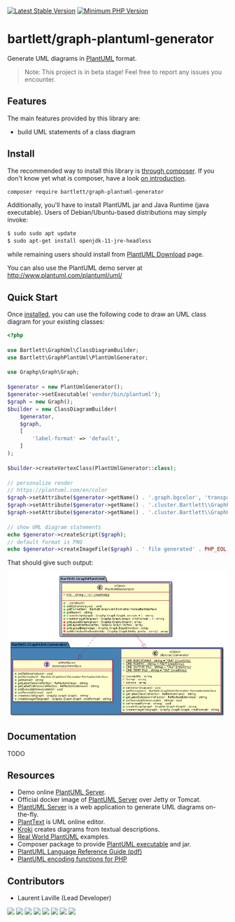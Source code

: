 [![Latest Stable Version](https://img.shields.io/packagist/v/bartlett/graph-plantuml-generator.svg?style=flat-square)](https://packagist.org/packages/bartlett/graph-plantuml-generator)
[![Minimum PHP Version](https://img.shields.io/badge/php-%3E%3D%207.1-8892BF.svg?style=flat-square)](https://php.net/)

# bartlett/graph-plantuml-generator

Generate UML diagrams in [PlantUML](https://plantuml.com/) format.

> Note: This project is in beta stage! Feel free to report any issues you encounter.

## Features

The main features provided by this library are:

* build UML statements of a class diagram

## Install

The recommended way to install this library is [through composer](http://getcomposer.org).
If you don't know yet what is composer, have a look [on introduction](http://getcomposer.org/doc/00-intro.md).

```bash
composer require bartlett/graph-plantuml-generator
```

Additionally, you'll have to install PlantUML jar and Java Runtime (java executable).
Users of Debian/Ubuntu-based distributions may simply invoke:

```bash
$ sudo sudo apt update
$ sudo apt-get install openjdk-11-jre-headless
```

while remaining users should install from [PlantUML Download](https://plantuml.com/fr/download) page.

You can also use the PlantUML demo server at http://www.plantuml.com/plantuml/uml/

## Quick Start

Once [installed](#install), you can use the following code to draw an UML class
diagram for your existing classes:

```php
<?php

use Bartlett\GraphUml\ClassDiagramBuilder;
use Bartlett\GraphPlantUml\PlantUmlGenerator;

use Graphp\Graph\Graph;

$generator = new PlantUmlGenerator();
$generator->setExecutable('vendor/bin/plantuml');
$graph = new Graph();
$builder = new ClassDiagramBuilder(
    $generator,
    $graph,
    [
        'label-format' => 'default',
    ]
);

$builder->createVertexClass(PlantUmlGenerator::class);

// personalize render
// https://plantuml.com/en/color
$graph->setAttribute($generator->getName() . '.graph.bgcolor', 'transparent');
$graph->setAttribute($generator->getName() . '.cluster.Bartlett\\GraphPlantUml.graph.bgcolor', 'lightsteelblue');
$graph->setAttribute($generator->getName() . '.cluster.Bartlett\\GraphUml\\Generator.graph.bgcolor', 'SteelBlue');

// show UML diagram statements
echo $generator->createScript($graph);
// default format is PNG
echo $generator->createImageFile($graph) . ' file generated' . PHP_EOL;
```

That should give such output:

![Single Class UML](./docs/single_class.png)

## Documentation

TODO

## Resources

* Demo online [PlantUML Server](http://www.plantuml.com/plantuml/uml/).
* Official docker image of [PlantUML Server](https://hub.docker.com/r/plantuml/plantuml-server/) over Jetty or Tomcat.
* [PlantUML Server](https://github.com/plantuml/plantuml-server) is a web application to generate UML diagrams on-the-fly.
* [PlantText](https://www.planttext.com/) is UML online editor.
* [Kroki](https://github.com/yuzutech/kroki) creates diagrams from textual descriptions.
* [Real World PlantUML](https://real-world-plantuml.com/) examples.
* Composer package to provide [PlantUML executable](https://github.com/Jawira/plantuml) and jar.
* [PlantUML Language Reference Guide (pdf)](http://plantuml.com/PlantUML_Language_Reference_Guide.pdf)
* [PlantUML encoding functions for PHP](https://github.com/jawira/plantuml-encoding)

## Contributors

* Laurent Laville (Lead Developer)

[![](https://sourcerer.io/fame/llaville/llaville/graph-plantuml-generator/images/0)](https://sourcerer.io/fame/llaville/llaville/graph-plantuml-generator/links/0)
[![](https://sourcerer.io/fame/llaville/llaville/graph-plantuml-generator/images/1)](https://sourcerer.io/fame/llaville/llaville/graph-plantuml-generator/links/1)
[![](https://sourcerer.io/fame/llaville/llaville/graph-plantuml-generator/images/2)](https://sourcerer.io/fame/llaville/llaville/graph-plantuml-generator/links/2)
[![](https://sourcerer.io/fame/llaville/llaville/graph-plantuml-generator/images/3)](https://sourcerer.io/fame/llaville/llaville/graph-plantuml-generator/links/3)
[![](https://sourcerer.io/fame/llaville/llaville/graph-plantuml-generator/images/4)](https://sourcerer.io/fame/llaville/llaville/graph-plantuml-generator/links/4)
[![](https://sourcerer.io/fame/llaville/llaville/graph-plantuml-generator/images/5)](https://sourcerer.io/fame/llaville/llaville/graph-plantuml-generator/links/5)
[![](https://sourcerer.io/fame/llaville/llaville/graph-plantuml-generator/images/6)](https://sourcerer.io/fame/llaville/llaville/graph-plantuml-generator/links/6)
[![](https://sourcerer.io/fame/llaville/llaville/graph-plantuml-generator/images/7)](https://sourcerer.io/fame/llaville/llaville/graph-plantuml-generator/links/7)
